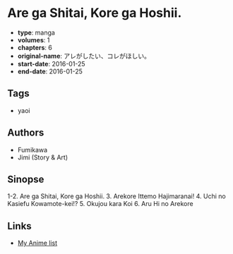 # Are ga Shitai, Kore ga Hoshii.

-   **type**: manga
-   **volumes**: 1
-   **chapters**: 6
-   **original-name**: アレがしたい、コレがほしい。
-   **start-date**: 2016-01-25
-   **end-date**: 2016-01-25

## Tags

-   yaoi

## Authors

-   Fumikawa
-   Jimi (Story & Art)

## Sinopse

1-2. Are ga Shitai, Kore ga Hoshii. 3. Arekore Ittemo Hajimaranai! 4. Uchi no Kasiefu Kowamote-kei!? 5. Okujou kara Koi 6. Aru Hi no Arekore

## Links

-   [My Anime list](https://myanimelist.net/manga/127586/Are_ga_Shitai_Kore_ga_Hoshii)
